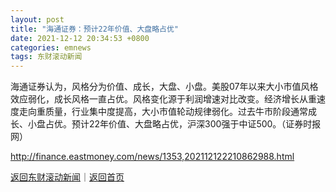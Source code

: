 ```yaml
---
layout: post
title: "海通证券：预计22年价值、大盘略占优"
date: 2021-12-12 20:34:53 +0800
categories: emnews
tags: 东财滚动新闻
---
```


海通证券认为，风格分为价值、成长，大盘、小盘。美股07年以来大小市值风格效应弱化，成长风格一直占优。风格变化源于利润增速对比改变。经济增长从重速度走向重质量，行业集中度提高，大小市值轮动规律弱化。过去牛市阶段通常成长、小盘占优。预计22年价值、大盘略占优，沪深300强于中证500。（证券时报网）

<http://finance.eastmoney.com/news/1353,202112122210862988.html>

[返回东财滚动新闻](//finews.withounder.com/emnews/)｜[返回首页](//finews.withounder.com/)